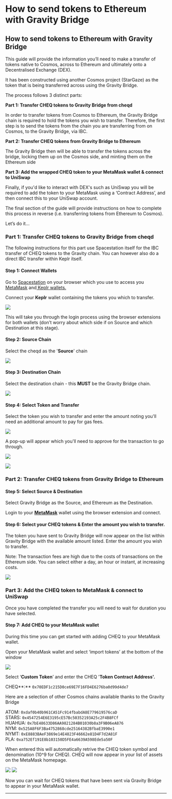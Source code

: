 # How to send tokens to Ethereum with Gravity Bridge

## How to send tokens to Ethereum with Gravity Bridge

This guide will provide the information you’ll need to make a transfer of tokens native to Cosmos, across to Ethereum and ultimately onto a Decentralised Exchange (DEX).

It has been constructed using another Cosmos project (StarGaze) as the token that is being transferred across using the Gravity Bridge.

The process follows 3 distinct parts:

**Part 1: Transfer CHEQ tokens to Gravity Bridge from cheqd**&#x20;

In order to transfer tokens from Cosmos to Ethereum, the Gravity Bridge chain is required to hold the tokens you wish to transfer. Therefore, the first step is to send the tokens from the chain you are transferring from on Cosmos, to the Gravity Bridge, via IBC.

**Part 2: Transfer CHEQ tokens from Gravity Bridge to Ethereum**

The Gravity Bridge then will be able to transfer the tokens across the bridge, locking them up on the Cosmos side, and minting them on the Ethereum side

**Part 3: Add the wrapped CHEQ token to your MetaMask wallet & connect to UniSwap**

Finally, if you'd like to interact with DEX's such as UniSwap you will be required to add the token to your MetaMask using a ‘Contract Address’, and then connect this to your UniSwap account.

The final section of the guide will provide instructions on how to complete this process in reverse (i.e. transferring tokens from Ethereum to Cosmos).

Let’s do it…

### Part 1: Transfer C**HEQ tokens to Gravity Bridge from cheqd**

The following instructions for this part use Spacestation itself for the IBC transfer of CHEQ tokens to the Gravity chain. You can however also do a direct IBC transfer within Keplr itself.&#x20;

#### Step 1: Connect Wallets

Go to [Spacestation](https://spacestation.zone/) on your browser which you use to access you [MetaMask](https://metamask.io/) and[ Keplr wallets.](https://www.keplr.app/)

Connect your **Keplr** wallet containing the tokens you which to transfer.&#x20;

![](<../../.gitbook/assets/Screenshot 2022-03-31 at 10.42.52 (1).png>)

This will take you through the login process using the browser extensions for both wallets (don’t worry about which side if on Source and which Destination at this stage).

#### Step 2: Source Chain

Select the cheqd as the '**Source**' chain

![](<../../.gitbook/assets/Screenshot 2022-03-31 at 10.44.41.png>)

#### Step 3: Destination Chain

Select the destination chain - this **MUST** be the Gravity Bridge chain.

![](<../../.gitbook/assets/Screenshot 2022-03-31 at 10.45.20.png>)

#### Step 4: Select Token and Transfer&#x20;

Select the token you wish to transfer and enter the amount noting you'll need an additional amount to pay for gas fees.

![](<../../.gitbook/assets/Screenshot 2022-03-31 at 10.47.55 (1).png>)

A pop-up will appear which you'll need to approve for the transaction to go through.&#x20;

![](<../../.gitbook/assets/Screenshot 2022-03-31 at 10.49.12.png>)

![](<../../.gitbook/assets/Screenshot 2022-03-31 at 10.49.17.png>)

### Part 2: Transfer CHEQ tokens from Gravity Bridge to Ethereum

#### Step 5: Select Source & Destination&#x20;

Select Gravity Bridge as the Source, and Ethereum as the Destination.&#x20;

Login to your [**MetaMask**](https://metamask.io/) wallet using the browser extension and connect.&#x20;

#### Step 6: Select your CHEQ tokens & Enter the amount you wish to transfer.&#x20;

The token you have sent to Gravity Bridge will now appear on the list within Gravity Bridge with the available amount listed. Enter the amount you wish to transfer.&#x20;

Note: The transaction fees are high due to the costs of transactions on the Ethereum side. You can select either a day, an hour or instant, at increasing costs.&#x20;

![](<../../.gitbook/assets/Screenshot 2022-03-31 at 11.01.02.png>)

### Part 3: Add the CHEQ token to MetaMask & connect to UniSwap

Once you have completed the transfer you will need to wait for duration you have selected.&#x20;

#### Step 7: Add CHEQ to your MetaMask wallet&#x20;

During this time you can get started with adding CHEQ to your MetaMask wallet.&#x20;

Open your MetaMask wallet and select ‘import tokens’ at the bottom of the window

![](https://lh4.googleusercontent.com/lGjj4qSPzOWrO\_HKrvVY65v\_GHgRmKAhXMBoiKGX34vIyzD4FCDFRPhMTEgkQ\_ZRGve0WsuL-aytSlvU0mmJ5sCD7ZUW3RdDlKcvBx9nSAudjGKEy44xyxjdM0RE1a9eKo6-Mqe1)

Select ‘**Custom Token**’ and enter the CHEQ '**Token Contract Address'.**&#x20;

CHEQ**:** `0x70EDF1c215D0ce69E7F16FD4E6276ba0d99d4de7`

Here are a selection of other Cosmos chains available thanks to the Gravity Bridge&#x20;

ATOM: `0xdaf0b40b961CA51Fc914fbabdA8E779619576caD` \
STARS: `0x4547254E6E3195cE57Bc50352193A25c2F4B8FCf` \
HUAHUA: `0x7bE48633D86AA9821284B01030b8a3F9B06eA876` \
NYM: `0x525A8F6F3Ba4752868cde25164382BfbaE3990e1` \
NYMT: `0xE8883BAeF3869e14E4823F46662e81D4F7d2A81F` \
PLA: `0xa752Ef191E8b103150D5FE4a6639A598Ede5a50F`



When entered this will automatically retrive the CHEQ token symbol and denomination (10^9 for CHEQ). CHEQ will now appear in your list of assets on the MetaMask homepage.&#x20;

&#x20;![](<../../.gitbook/assets/Screenshot 2022-03-31 at 11.15.04.png>) ![](<../../.gitbook/assets/Screenshot 2022-03-31 at 11.29.17.png>)



Now you can wait for CHEQ tokens that have been sent via Gravity Bridge to appear in your MetaMask wallet.&#x20;



****
